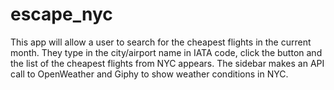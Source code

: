 # escape_nyc

This app will allow a user to search for the cheapest flights in the current month. They type in the city/airport name in IATA code, click the button and the list of the cheapest flights from NYC appears. The sidebar makes an API call to OpenWeather and Giphy to show weather conditions in NYC.
